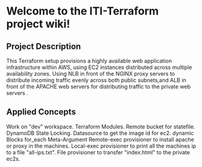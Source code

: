 # Welcome to the ITI-Terraform project wiki!

## Project Description
This Terraform setup provisions a highly available web application infrastructure within AWS, using EC2 instances distributed across multiple availability zones. Using NLB in front of the NGINX proxy servers to distribute incoming traffic evenly across both public subnets,and ALB in front of the APACHE web servers for distributing traffic to the private web servers .

## Applied Concepts
Work on "dev" workspace.
Terraform Modules.
Remote bucket for statefile.
DynamoDB State Locking.
Datasource to get the image id for ec2.
dynamic Blocks
for_each Meta-Argument
Remote-exec provisioner to install apache or proxy in the machines.
Local-exec provisioner to print all the machines ip to a file "all-ips.txt".
File provisioner to transfer "index.html" to the private ec2s.
